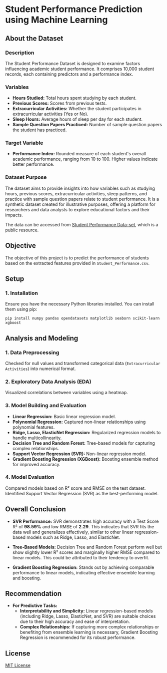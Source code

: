 # Student Performance Prediction using Machine Learning

## About the Dataset

### Description
The Student Performance Dataset is designed to examine factors influencing academic student performance. It comprises 10,000 student records, each containing predictors and a performance index.

### Variables
- **Hours Studied:** Total hours spent studying by each student.
- **Previous Scores:** Scores from previous tests.
- **Extracurricular Activities:** Whether the student participates in extracurricular activities (Yes or No).
- **Sleep Hours:** Average hours of sleep per day for each student.
- **Sample Question Papers Practiced:** Number of sample question papers the student has practiced.

### Target Variable
- **Performance Index:** Rounded measure of each student's overall academic performance, ranging from 10 to 100. Higher values indicate better performance.

### Dataset Purpose
The dataset aims to provide insights into how variables such as studying hours, previous scores, extracurricular activities, sleep patterns, and practice with sample question papers relate to student performance. It is a synthetic dataset created for illustrative purposes, offering a platform for researchers and data analysts to explore educational factors and their impacts.

The data can be accessed from [Student Performance Data-set](https://www.kaggle.com/datasets/nikhil7280/student-performance-multiple-linear-regression), which is a public resource.

## Objective
The objective of this project is to predict the performance of students based on the extracted features provided in `Student_Performance.csv`.

## Setup

### 1. Installation
Ensure you have the necessary Python libraries installed. You can install them using pip:

```
pip install numpy pandas opendatasets matplotlib seaborn scikit-learn xgboost
```
## Analysis and Modeling

### 1. Data Preprocessing
Checked for null values and transformed categorical data (`Extracurricular Activities`) into numerical format.

### 2. Exploratory Data Analysis (EDA)
Visualized correlations between variables using a heatmap.

### 3. Model Building and Evaluation
- **Linear Regression:** Basic linear regression model.
- **Polynomial Regression:** Captured non-linear relationships using polynomial features.
- **Ridge, Lasso, ElasticNet Regression:** Regularized regression models to handle multicollinearity.
- **Decision Tree and Random Forest:** Tree-based models for capturing complex relationships.
- **Support Vector Regression (SVR):** Non-linear regression model.
- **Gradient Boosting Regression (XGBoost):** Boosting ensemble method for improved accuracy.

### 4. Model Evaluation
Compared models based on R² score and RMSE on the test dataset.
Identified Support Vector Regression (SVR) as the best-performing model.

## Overall Conclusion

 - **SVR Performance:** SVR demonstrates high accuracy with a Test Score R² of **98.59%** and low RMSE of **2.29**. This indicates that SVR fits the data well and generalizes effectively, similar to other linear regression-based models such as Ridge, Lasso, and ElasticNet.

- **Tree-Based Models:** Decision Tree and Random Forest perform well but show slightly lower R² scores and marginally higher RMSE compared to linear models. This could be attributed to their tendency to overfit.

- **Gradient Boosting Regression:** Stands out by achieving comparable performance to linear models, indicating effective ensemble learning and boosting.

## Recommendation

- **For Predictive Tasks:**
  - **Interpretability and Simplicity:** Linear regression-based models (including Ridge, Lasso, ElasticNet, and SVR) are suitable choices due to their high accuracy and ease of interpretation.
  - **Complex Relationships:** If capturing more complex relationships or benefiting from ensemble learning is necessary, Gradient Boosting Regression is recommended for its robust performance.

## License
[MIT License](LICENSE)
